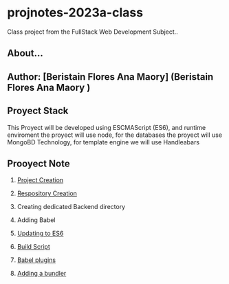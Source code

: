 # projnotes-2023a-class
Class project from  the FullStack Web Development
Subject..

## About...
**Author**: [Beristain Flores Ana Maory] (Beristain Flores Ana Maory )
----

## Proyect Stack

This Proyect will be developed using ESCMAScript (ES6), and runtime enviroment the proyect will use node, for the 
databases the proyect will use MongoBD Technology, for template engine we will use Handleabars

## Prooyect Note 
1. [Project Creation](https://github.com/JoseLara55/projnotes-2023a-class/blob/main/Class%20notes/Project-%20Creation.md)

2. [Respository Creation](https://github.com/JoseLara55/projnotes-2023a-class/blob/main/Class%20notes/Repository%20Creation.md)

3. Creating dedicated Backend directory

4. Adding Babel

5. [Updating to ES6](https://github.com/JoseLara55/projnotes-2023a-class/blob/main/Class%20notes/Updating%20to%20ES6.md)

6. [Build Script]() 

7. [Babel plugins]()

8. [Adding a bundler]()
